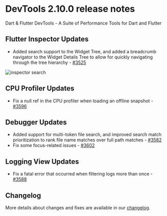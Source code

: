 # DevTools 2.10.0 release notes

Dart & Flutter DevTools - A Suite of Performance Tools for Dart and Flutter

## Flutter Inspector Updates
* Added search support to the Widget Tree, and added a breadcrumb navigator to the Widget Details Tree to allow for quickly navigating through the tree hierarchy - [#3525](https://github.com/flutter/devtools/pull/3525)

![inspector search]({{site.url}}/tools/devtools/release-notes/images-2.10.0/image1.png "inspector_search")

## CPU Profiler Updates
* Fix a null ref in the CPU profiler when loading an offline snapshot - [#3596](https://github.com/flutter/devtools/pull/3596)

## Debugger Updates
* Added support for multi-token file search, and improved search match prioritization to rank file name matches over full path matches - 
  [#3582](https://github.com/flutter/devtools/pull/3582)
* Fix some focus-related issues - [#3602](https://github.com/flutter/devtools/pull/3602)

## Logging View Updates
* Fix a fatal error that occurred when filtering logs more than once - [#3588](https://github.com/flutter/devtools/pull/3588)

## Changelog
More details about changes and fixes are available in our
[changelog](https://github.com/flutter/devtools/blob/master/CHANGELOG.md).
